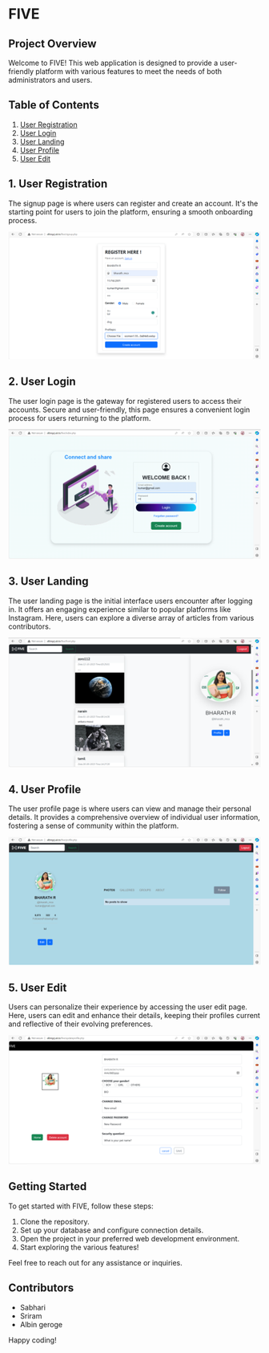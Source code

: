 # FIVE

## Project Overview

Welcome to FIVE! This web application is designed to provide a user-friendly platform with various features to meet the needs of both administrators and users.

## Table of Contents

1. [User Registration](#1-user-registration)
2. [User Login](#2-user-login)
3. [User Landing](#3-user-landing)
4. [User Profile](#4-user-profile)
5. [User Edit](#5-user-edit)

## 1. User Registration

The signup page is where users can register and create an account. It's the starting point for users to join the platform, ensuring a smooth onboarding process.

![User Registration](images/register.png)

## 2. User Login

The user login page is the gateway for registered users to access their accounts. Secure and user-friendly, this page ensures a convenient login process for users returning to the platform.

![User Login](images/login.png)

## 3. User Landing

The user landing page is the initial interface users encounter after logging in. It offers an engaging experience similar to popular platforms like Instagram. Here, users can explore a diverse array of articles from various contributors.

![User Landing](images/landing.png)

## 4. User Profile

The user profile page is where users can view and manage their personal details. It provides a comprehensive overview of individual user information, fostering a sense of community within the platform.

![User Profile](images/profile.png)

## 5. User Edit

Users can personalize their experience by accessing the user edit page. Here, users can edit and enhance their details, keeping their profiles current and reflective of their evolving preferences.

![User Edit](images/edit.png)

## Getting Started

To get started with FIVE, follow these steps:

1. Clone the repository.
2. Set up your database and configure connection details.
3. Open the project in your preferred web development environment.
4. Start exploring the various features!

Feel free to reach out for any assistance or inquiries.

## Contributors

- Sabhari
- Sriram
- Albin geroge 

Happy coding!
